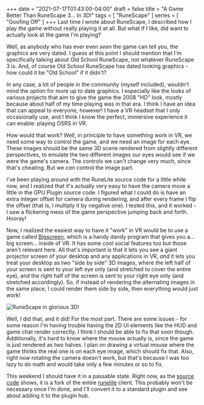 +++
date = "2021-07-17T01:43:00-04:00"
draft = false
title = "A Game Better Than RuneScape 3... In 3D!"
tags = [ "RuneScape" ]
series = [ "Goofing Off" ]
+++
Last time I wrote about RuneScape, I described how I play the game without really playing it at all.
But what if I like, did want to actually look at the game I'm playing?

<!--more-->
Well, as anybody who has ever even _seen_ the game can tell you, the graphics are very dated.
I guess at this point I should mention that I'm specifically talking about Old School RuneScape,
not whatever RuneScape 3 is. And, of course Old School RuneScape has dated looking graphics -
how could it be "Old School" if it didn't?

In any case, a lot of people in the community (myself included), wouldn't mind the _option_ for
more up to date graphics. I especially like the looks of various projects that aim to give
the game the 2008 "HD" look, mostly because about half of my time playing was in that era.
I think I have an idea that can appeal to everyone, however! I have a VR headset that I
only occasionally use, and I think I know the perfect, immersive experience it can enable:
playing OSRS in VR.

How would that work? Well, in principle to have something work in VR, we need some way to
control the game, and we need an image for each eye. These images should be the same
3D scene rendered from slightly different perspectives, to emulate the two different
images our eyes would see if we were the game's camera. The controls we can't change
very much, since that's cheating. But we _can_ control the image part.

I've been playing around with the RuneLite source code for a little while now, and
I realized that it's actually very easy to have the camera move a little in the GPU
Plugin source code. I figured what I could do is have an extra integer offset for
camera during rendering, and after every frame I flip the offset (that is, I multiply
it by negative one). I tested this, and it worked - I saw a flickering mess of
the game perspective jumping back and forth. Hooray!

Now, I realized the easiest way to have it "work" in VR would be to use a game
called [Bigscreen](https://www.bigscreenvr.com/), which is a handy dandy program that
gives you a... big screen... inside of VR. It has some cool social features too but
those aren't relevant here. All that's important is that it lets you see a giant
projector screen of your desktop and any applications in VR, _and_ it lets you
treat your desktop as two "side by side" 3D images, where the left half of your screen
is sent to your left eye only (and stretched to cover the entire eye), and the right half
of the screen is sent to your right eye only (and stretched accordingly). So, if instead of
rendering the alternating images in the same place, I could render them side by side, then everything
would just work!

![RuneScape in glorious 3D!](rs.png)

Well, I did that, and it did! For the most part. There are some issues - for some reason I'm having
trouble having the 2D UI elements like the HUD and game chat render correctly. I
think I should be able to fix that soon though. Additionally, it's hard to know where the mouse actually is, since
the game is just rendered as two halves. I plan on drawing a virtual mouse where the game thinks
the real one is on each eye image, which should fix that. Also, right now rotating the camera doesn't work,
but that's because I was too lazy to do math and would take only a few minutes or so to fix.

This weekend I should have it in a passable state. Right now, as the [source code](https://github.com/JohnathonNow/runelite-3d)
shows, it is a fork of the entire [runelite](https://github.com/runelite/runelite) client. This probably won't be
necessary once I'm done, and I'll convert it to a standard plugin and see about adding it to the plugin hub.
